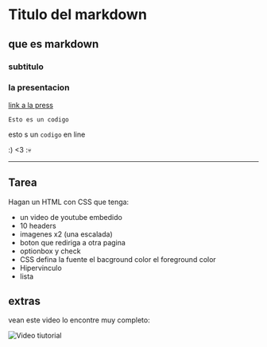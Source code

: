 # Titulo del markdown

## que es markdown

### subtitulo

### la presentacion

[link a la press](https://docs.google.com/presentation/d/1LATUVUWYRXZ1I2YQTdkNFve22xcIc1ml4ji0AdpE72I/edit?pli=1&slide=id.g2f1646eb2f2_0_259#slide=id.g2f1646eb2f2_0_259)

```
Esto es un codigo
```

esto s un `codigo`  en line

:) <3 :💀

-----------
## Tarea

Hagan un HTML con CSS que tenga:

- un video de youtube embedido
- 10 headers
- imagenes x2 (una escalada)
- boton que rediriga a otra pagina
- optionbox y check
- CSS defina la fuente el bacground color el foreground color
- Hipervinculo
- lista 

## extras

vean este video lo encontre muy completo:

![Video tiutorial](https://www.youtube.com/watch?v=QoC4RxNIs5M)
